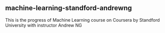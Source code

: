 ## machine-learning-standford-andrewng
This is the progress of Machine Learning course on Coursera by Standford University with instructor Andrew NG

